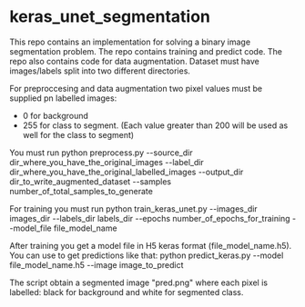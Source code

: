 # keras_unet_segmentation

This repo contains an implementation for solving a binary image segmentation problem. The repo contains training and predict code. The repo also contains code for data augmentation. Dataset must have images/labels split into two different directories.

For preproccesing and data augmentation two pixel values must be supplied pn labelled images:

- 0 for background
- 255 for class to segment. (Each value greater than 200 will be used as well for the class to segment)

You must run
python preprocess.py --source_dir dir_where_you_have_the_original_images --label_dir dir_where_you_have_the_original_labelled_images --output_dir dir_to_write_augmented_dataset --samples number_of_total_samples_to_generate

For training you must run
python train_keras_unet.py --images_dir images_dir --labels_dir labels_dir --epochs number_of_epochs_for_training --model_file file_model_name

After training you get a model file in H5 keras format (file_model_name.h5). You can use to get predictions like that:
python predict_keras.py --model file_model_name.h5 --image image_to_predict

The script obtain a segmented image "pred.png" where each pixel is labelled: black for background and white for segmented class.
